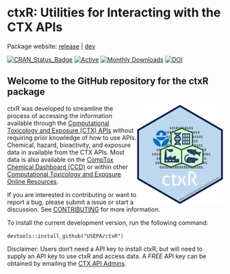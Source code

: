 
<!-- README.md is generated from README.Rmd. Please edit that file -->

# ctxR: Utilities for Interacting with the CTX APIs

Package website: [release](https://usepa.github.io/ctxR/) \|
[dev](https://usepa.github.io/ctxR/dev/)

<!-- badges: start -->

[![CRAN_Status_Badge](https://www.r-pkg.org/badges/version/ctxR)](https://cran.r-project.org/package=ctxR)
[![Active](http://img.shields.io/badge/Status-Active-green.svg)](https://cran.r-project.org/package=ctxR)
[![Monthly
Downloads](https://cranlogs.r-pkg.org/badges/last-month/ctxR?color=7BAFD4)](https://cranlogs.r-pkg.org/badges/last-month/ctxR?color=7BAFD4)
[![DOI](https://zenodo.org/badge/doi/10.32614/CRAN.package.ctxR.svg)](http://dx.doi.org/10.32614/CRAN.package.ctxR)

<!-- badges: end -->

## Welcome to the GitHub repository for the ctxR package

<a href="https://cran.r-project.org/web/packages/ctxR/index.html"><img src="vignettes/Pictures/ctxR_hex.png" width="200" align="right" /></a>

ctxR was developed to streamline the process of accessing the
information available through the [Computational Toxicology and Exposure
(CTX)
APIs](https://www.epa.gov/comptox-tools/computational-toxicology-and-exposure-apis)
without requiring prior knowledge of how to use APIs. Chemical, hazard,
bioactivity, and exposure data in available from the CTX APIs. Most data
is also available on the [CompTox Chemical Dashboard
(CCD)](https://comptox.epa.gov/dashboard/) or within other
[Computational Toxicology and Exposure Online
Resources](https://www.epa.gov/comptox-tools).

If you are interested in contributing or want to report a bug, please
submit a issue or start a discussion. See
[CONTRIBUTING](CONTRIBUTING.md) for more information.

To install the current development version, run the following command:

    devtools::install_github("USEPA/ctxR")

Disclaimer: Users don’t need a API key to install ctxR, but will need to
supply an API key to use ctxR and access data. A *FREE* API key can be
obtained by emailing the [CTX API Admins](mailto:ccte_api@epa.gov).
